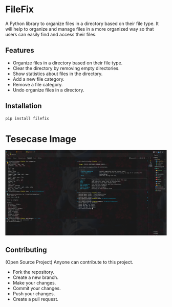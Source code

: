 # FileFix

A Python library to organize files in a directory based on their file type.
It will help to organize and manage files in a more organized way so that users can easily find and access their files.

## Features

- Organize files in a directory based on their file type.
- Clear the directory by removing empty directories.
- Show statistics about files in the directory.
- Add a new file category.
- Remove a file category.
- Undo organize files in a directory.

## Installation

```bash
pip install filefix
```

# Tesecase Image 
![image](/Testcase.png)

## Contributing

(Open Source Project) Anyone can contribute to this project.

- Fork the repository.
- Create a new branch.
- Make your changes.
- Commit your changes.
- Push your changes.
- Create a pull request.